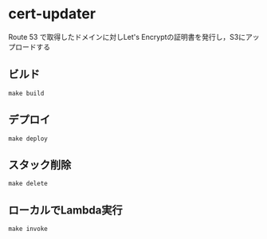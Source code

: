 # cert-updater

Route 53 で取得したドメインに対しLet's Encryptの証明書を発行し，S3にアップロードする

## ビルド

`make build`

## デプロイ

`make deploy`

## スタック削除

`make delete`

## ローカルでLambda実行

`make invoke`
